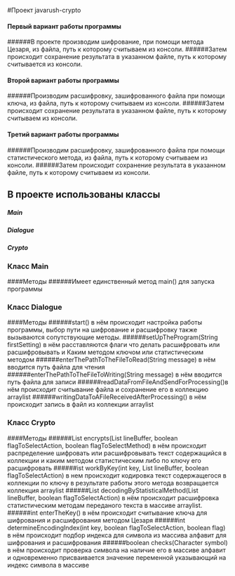 #Проект javarush-crypto
#### Первый вариант работы программы
######В проекте производим шифрование, при помощи метода Цезаря, из файла, путь к которому считываем из консоли. 
######Затем происходит сохранение результата в указанном файле, путь к которому считывается из консоли.
#### Второй вариант работы программы
######Производим расшифровку, зашифрованного файла при помощи ключа, из файла, путь к которому считываем из консоли.
######Затем происходит сохранение результата в указанном файле, путь к которому считываем из консоли.
#### Третий вариант работы программы
######Производим расшифровку, зашифрованного файла при помощи статистического метода, из файла, путь к которому считываем из консоли.
######Затем происходит сохранение результата в указанном файле, путь к которому считываем из консоли.
## В проекте использованы классы

##### Main
##### Dialogue
##### Crypto

### Класс Main 
####Методы
######Имеет единственный метод main() для запуска программы
### Класс Dialogue
####Методы
######start() в нём происходит настройка работы программы, выбор пути на шифрование и расшифровку также вызываются сопутствующие методы.
######setUpTheProgram(String firstSetting) в нём расставляются флаги что делать расшифровать или расшифровывать и Каким методом ключом или статистическим методом
######enterThePathToTheFileToRead(String message) в нём вводится путь файла для чтения
######enterThePathToTheFileToWriting(String message) в нём вводится путь файла для записи
######readDataFromFileAndSendForProcessing()в нём происходит считывание файла и сохранение его в коллекцию arraylist
######writingDataToAFileReceivedAfterProcessing() в нём происходит запись в файл из коллекции arraylist
### Класс Crypto
####Методы
######List<String> encrypts(List<String> lineBuffer, boolean flagToSelectAction, boolean flagToSelectMethod) в нём происходит распределение шифровать или расшифровывать текст содержащийся в коллекции и каким методом статистическим либо по ключу его расшифровать
######ist<String> workByKey(int key, List<String> lineBuffer, boolean flagToSelectAction) в нем происходит кодировка текст содержащегося в коллекции по ключу в результате работы этого метода возвращается коллекция arraylist
######List<String> decodingByStatisticalMethod(List<String> lineBuffer, boolean flagToSelectAction) в нём происходит расшифровка статистическим методам переданого текста в массиве arraylist.
######int enterTheKey() в нём происходит считывание ключа для шифрования и расшифрования методом Цезаря
######int determineEncodingIndex(int key, boolean flagToSelectAction, boolean flag) в нём происходит подбор индекса для символа из массива алфавит для шифрования и расшифрования
######boolean checks(Character symbol) в нём происходит проверка символа на наличие его в массиве алфавит и одновременно присваивается значение переменной указывающий на индекс символа в массиве

